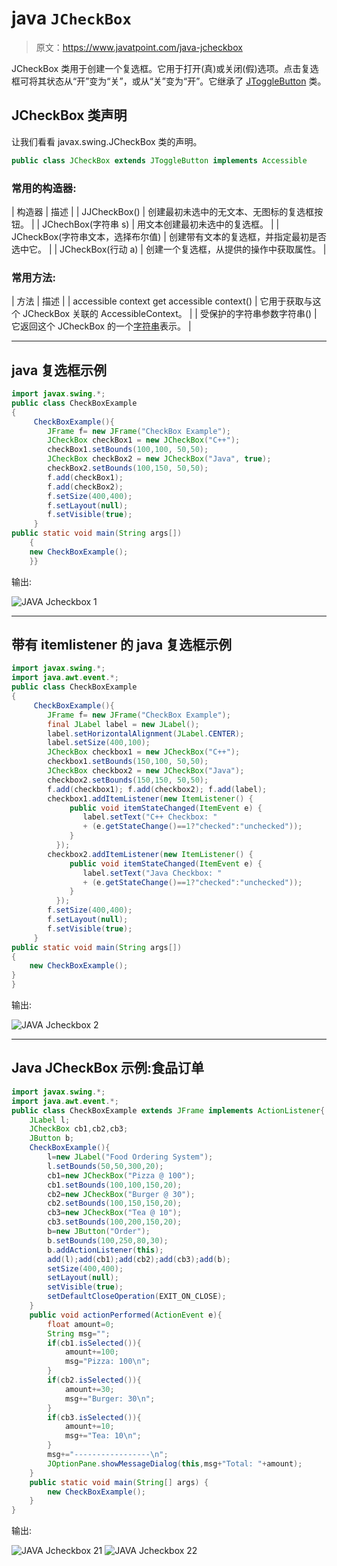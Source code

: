 # java `JCheckBox`

> 原文：<https://www.javatpoint.com/java-jcheckbox>

JCheckBox 类用于创建一个复选框。它用于打开(真)或关闭(假)选项。点击复选框可将其状态从“开”变为“关”，或从“关”变为“开”。它继承了 [JToggleButton](java-jtogglebutton) 类。

## JCheckBox 类声明

让我们看看 javax.swing.JCheckBox 类的声明。

```java
public class JCheckBox extends JToggleButton implements Accessible

```

### 常用的构造器:

| 构造器 | 描述 |
| JJCheckBox() | 创建最初未选中的无文本、无图标的复选框按钮。 |
| JChechBox(字符串 s) | 用文本创建最初未选中的复选框。 |
| JCheckBox(字符串文本，选择布尔值) | 创建带有文本的复选框，并指定最初是否选中它。 |
| JCheckBox(行动 a) | 创建一个复选框，从提供的操作中获取属性。 |

### 常用方法:

| 方法 | 描述 |
| accessible context get accessible context() | 它用于获取与这个 JCheckBox 关联的 AccessibleContext。 |
| 受保护的字符串参数字符串() | 它返回这个 JCheckBox 的一个[字符串](java-string)表示。 |

* * *

## java 复选框示例

```java
import javax.swing.*;
public class CheckBoxExample
{
	 CheckBoxExample(){
	    JFrame f= new JFrame("CheckBox Example");
	    JCheckBox checkBox1 = new JCheckBox("C++");
	    checkBox1.setBounds(100,100, 50,50);
	    JCheckBox checkBox2 = new JCheckBox("Java", true);
	    checkBox2.setBounds(100,150, 50,50);
	    f.add(checkBox1);
	    f.add(checkBox2);
	    f.setSize(400,400);
	    f.setLayout(null);
	    f.setVisible(true);
	 }
public static void main(String args[])
    {
    new CheckBoxExample();
    }}

```

输出:

![JAVA Jcheckbox 1](../img/a415c8c834c97a0966db58a781cbb300.png)

* * *

## 带有 itemlistener 的 java 复选框示例

```java
import javax.swing.*;
import java.awt.event.*;  
public class CheckBoxExample  
{  
     CheckBoxExample(){  
        JFrame f= new JFrame("CheckBox Example");  
        final JLabel label = new JLabel();          
        label.setHorizontalAlignment(JLabel.CENTER);  
        label.setSize(400,100);  
        JCheckBox checkbox1 = new JCheckBox("C++");  
        checkbox1.setBounds(150,100, 50,50);  
        JCheckBox checkbox2 = new JCheckBox("Java");  
        checkbox2.setBounds(150,150, 50,50);  
        f.add(checkbox1); f.add(checkbox2); f.add(label);  
        checkbox1.addItemListener(new ItemListener() {  
             public void itemStateChanged(ItemEvent e) {               
                label.setText("C++ Checkbox: "   
                + (e.getStateChange()==1?"checked":"unchecked"));  
             }  
          });  
        checkbox2.addItemListener(new ItemListener() {  
             public void itemStateChanged(ItemEvent e) {               
                label.setText("Java Checkbox: "   
                + (e.getStateChange()==1?"checked":"unchecked"));  
             }  
          });  
        f.setSize(400,400);  
        f.setLayout(null);  
        f.setVisible(true);  
     }  
public static void main(String args[])  
{  
    new CheckBoxExample();  
}  
}  

```

输出:

![JAVA Jcheckbox 2](../img/80131cde8d156166580341c3753aa3a9.png)

* * *

## Java JCheckBox 示例:食品订单

```java
import javax.swing.*;
import java.awt.event.*;
public class CheckBoxExample extends JFrame implements ActionListener{
	JLabel l;
	JCheckBox cb1,cb2,cb3;
	JButton b;
	CheckBoxExample(){
		l=new JLabel("Food Ordering System");
		l.setBounds(50,50,300,20);
		cb1=new JCheckBox("Pizza @ 100");
		cb1.setBounds(100,100,150,20);
		cb2=new JCheckBox("Burger @ 30");
		cb2.setBounds(100,150,150,20);
		cb3=new JCheckBox("Tea @ 10");
		cb3.setBounds(100,200,150,20);
		b=new JButton("Order");
		b.setBounds(100,250,80,30);
		b.addActionListener(this);
		add(l);add(cb1);add(cb2);add(cb3);add(b);
		setSize(400,400);
		setLayout(null);
		setVisible(true);
		setDefaultCloseOperation(EXIT_ON_CLOSE);
	}
	public void actionPerformed(ActionEvent e){
		float amount=0;
		String msg="";
		if(cb1.isSelected()){
			amount+=100;
			msg="Pizza: 100\n";
		}
		if(cb2.isSelected()){
			amount+=30;
			msg+="Burger: 30\n";
		}
		if(cb3.isSelected()){
			amount+=10;
			msg+="Tea: 10\n";
		}
		msg+="-----------------\n";
		JOptionPane.showMessageDialog(this,msg+"Total: "+amount);
	}
	public static void main(String[] args) {
		new CheckBoxExample();
	}
}

```

输出:

![JAVA Jcheckbox 21](../img/16436c57f425e35651b0afe0917af027.png) ![JAVA Jcheckbox 22](../img/3f6b6fd730dfce889d595b9d57df623e.png)